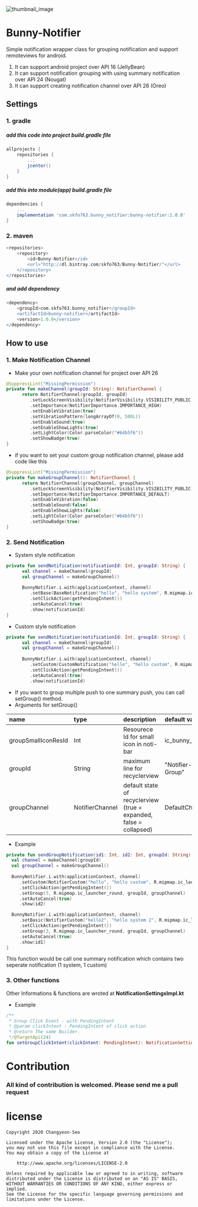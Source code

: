 ![thumbnail_image](./bunny_icon.png)

# Bunny-Notifier

Simple notification wrapper class for grouping notification and support remoteviews for android. 
1. It can support android project over API 16 (JellyBean)
2. It can support notification grouping with using summary notification over API 24 (Nougat)
3. It can support creating notification channel over API 26 (Oreo)

## Settings
### 1. gradle
##### add this code into project build.gradle file
~~~groovy
allprojects {
    repositories {
   		...
   		jcenter()
   	}
}
~~~

##### add this into module(app) build.gradle file
~~~groovy
dependencies {
	...
	implementation 'com.skfo763.bunny_notifier:bunny-notifier:1.0.0'
}
~~~

### 2. maven
~~~groovy
<repositories>
	<repository>
	    <id>Bunny-Notifier</id>
        <url>"http://dl.bintray.com/skfo763/Bunny-Notifier/"</url>
	</repository>
</repositories>
~~~
##### and add dependency
~~~groovy
<dependency>	   
	<groupId>com.skfo763.bunny_notifier</groupId>
    <artifactId>bunny-notifier</artifactId>
	<version>1.0.0</version>
</dependency>
~~~


## How to use
### 1. Make Notification Channel
- Make your own notification channel for project over API 26
~~~kotlin
@SuppressLint("MissingPermission")  
private fun makeChannel(groupId: String): NotifierChannel {  
	  return NotifierChannel(groupId, groupId)  
		 .setLockScreenVisibility(NotifierVisibility.VISIBILITY_PUBLIC)  
		 .setImportance(NotifierImportance.IMPORTANCE_HIGH)  
		 .setEnableVibration(true)  
		 .setVibrationPattern(longArrayOf(0, 500L))  
		 .setEnableSound(true)  
		 .setEnableShowLights(true)  
		 .setLightColor(Color.parseColor("#64b5f6"))  
		 .setShowBadge(true)  
}
~~~

- if you want to set your custom group notification channel, please add code like this
~~~kotlin
@SuppressLint("MissingPermission")  
private fun makeGroupChannel(): NotifierChannel {  
	  return NotifierChannel(groupChannel, groupChannel)  
		 .setLockScreenVisibility(NotifierVisibility.VISIBILITY_PUBLIC)  
		 .setImportance(NotifierImportance.IMPORTANCE_DEFAULT)  
		 .setEnableVibration(false)  
		 .setEnableSound(false)  
		 .setEnableShowLights(false)  
		 .setLightColor(Color.parseColor("#64b5f6"))  
		 .setShowBadge(true)  
}
~~~

### 2. Send Notification
- System style notification
~~~kotlin
private fun sendNotification(notificationId: Int, groupId: String) {  
	  val channel = makeChannel(groupId)  
	  val groupChannel = makeGroupChannel()  
	  
	  BunnyNotifier.i.with(applicationContext, channel)  
		 .setBase(BaseNotification("hello", "hello system", R.mipmap.ic_launcher_round))  
		 .setClickAction(getPendingIntent())   
		 .setAutoCancel(true)  
		 .show(notificationId)  
}
~~~

- Custom style notification
~~~kotlin
private fun sendNotification(notificationId: Int, groupId: String) {  
	  val channel = makeChannel(groupId)  
	  val groupChannel = makeGroupChannel()  
	  
	  BunnyNotifier.i.with(applicationContext, channel)  
		 .setCustom(CustomNotification("hello", "hello custom", R.mipmap.ic_launcher_round, remoteView))  
		 .setClickAction(getPendingIntent())   
		 .setAutoCancel(true)  
		 .show(notificationId)  
~~~

- If you want to group multiple push to one summary push, you can call setGroup() method.
- Arguments for setGroup()

| name | type |description | default value |
|:---------|:-------|:-------------------------|:-------|
| groupSmallIconResId | Int | Resourece Id for small icon in noti-bar | ic_bunny_icon |
| groupId | String | maximum line for recyclerview | "Notifier-Group" |
| groupChannel | NotifierChannel |default state of recyclerview (true = expanded, false = collapsed) | DefaultChannel |

- Example
~~~kotlin
private fun sendGroupNotification(id1: Int, id2: Int, groupId: String) {  
  val channel = makeChannel(groupId)  
  val groupChannel = makeGroupChannel()  
  
  BunnyNotifier.i.with(applicationContext, channel)  
	 .setCustom(NotifierCustom("hello", "hello custom", R.mipmap.ic_launcher_round, makeRemoteView()))  
	 .setClickAction(getPendingIntent())  
	 .setGroup(3, R.mipmap.ic_launcher_round, groupId, groupChannel)  
	 .setAutoCancel(true)  
	 .show(id2)  

  BunnyNotifier.i.with(applicationContext, channel)  
	 .setBasic(NotifierCustom("hello2", "hello system 2", R.mipmap.ic_launcher_round)  
	 .setClickAction(getPendingIntent())  
	 .setGroup(3, R.mipmap.ic_launcher_round, groupId, groupChannel)  
	 .setAutoCancel(true)  
	 .show(id1)  
}
~~~
This function would be call one summary notification which contains two seperate notification (1 system, 1 custom)

### 3. Other functions
Other Informations & functions are wroted at **NotificationSettingsImpl.kt** 
- Example
~~~kotlin
/**  
 * Group Click Event - with PendingIntent
 * @param clickIntent : PendingIntent of click action  
 * @return The same Builder.  
 */@TargetApi(24)  
fun setGroupClickIntent(clickIntent: PendingIntent): NotificationSettingsImpl
~~~
 
# Contribution
### All kind of contribution is welcomed. Please send me a pull request


# license
~~~
Copyright 2020 Changyeon-Seo

Licensed under the Apache License, Version 2.0 (the "License");
you may not use this file except in compliance with the License.
You may obtain a copy of the License at

    http://www.apache.org/licenses/LICENSE-2.0

Unless required by applicable law or agreed to in writing, software
distributed under the License is distributed on an "AS IS" BASIS,
WITHOUT WARRANTIES OR CONDITIONS OF ANY KIND, either express or implied.
See the License for the specific language governing permissions and
limitations under the License.
~~~
